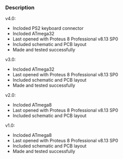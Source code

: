 ### Description

v4.0:
- Incloded PS2 keyboard connector
- Incloded ATmega32
- Last opened with Proteus 8 Professional v8.13 SP0
- Included schematic and PCB layout
- Made and tested successfully

v3.0:
- Incloded ATmega32
- Last opened with Proteus 8 Professional v8.13 SP0
- Included schematic and PCB layout
- Made and tested successfully

v2.0:
- Incloded ATmega8
- Last opened with Proteus 8 Professional v8.13 SP0
- Included schematic and PCB layout

v1.0:
- Incloded ATmega8
- Last opened with Proteus 8 Professional v8.13 SP0
- Included schematic and PCB layout
- Made and tested successfully
